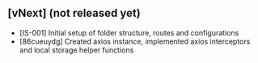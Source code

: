 ## [vNext] (not released yet)

-   [IS-001] Initial setup of folder structure, routes and configurations
-   [86cueuydg] Created axios instance, implemented axios interceptors and local storage helper functions
